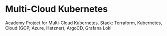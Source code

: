 # Multi-Cloud Kubernetes

Academy Project for Multi-Cloud Kubernetes. 
Stack: Terraform, Kubernetes, Cloud (GCP, Azure, Hetzner), ArgoCD, Grafana Loki
